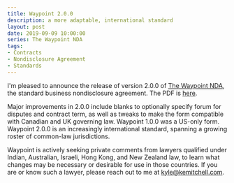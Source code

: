 ```yaml
---
title: Waypoint 2.0.0
description: a more adaptable, international standard
layout: post
date: 2019-09-09 10:00:00
series: The Waypoint NDA
tags:
- Contracts
- Nondisclosure Agreement
- Standards
---
```


I'm pleased to announce the release of version 2.0.0 of [The Waypoint NDA](https://waypointnda.com), the standard business nondisclosure agreement.  The PDF is [here](https://waypointnda.com/files/waypoint-nda-2.0.0.pdf).

Major improvements in 2.0.0 include blanks to optionally specify forum for disputes and contract term, as well as tweaks to make the form compatible with Canadian and UK governing law.  Waypoint 1.0.0 was a US-only form.  Waypoint 2.0.0 is an increasingly international standard, spanning a growing roster of common-law jurisdictions.

Waypoint is actively seeking private comments from lawyers qualified under Indian, Australian, Israeli, Hong Kong, and New Zealand law, to learn what changes may be necessary or desirable for use in those countries.  If you are or know such a lawyer, please reach out to me at <kyle@kemitchell.com>.
